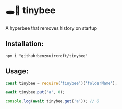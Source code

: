 # 🕳🥊 tinybee
A hyperbee that removes history on startup

## Installation:
```
npm i "github:benzmuircroft/tinybee"
```

## Usage:
```js
const tinybee = require('tinybee')('folderName');

await tinybee.put('a', 0);

console.log(await tinybee.get('a')); // 0
```
